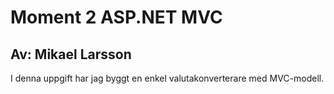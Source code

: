 # Moment 2 ASP.NET MVC
## Av: Mikael Larsson  
I denna uppgift har jag byggt en enkel valutakonverterare med MVC-modell.
